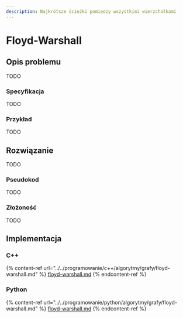 ```yaml
---
description: Najkrótsze ścieżki pomiędzy wszystkimi wierzchołkami
---
```


# Floyd-Warshall

## Opis problemu

TODO

### Specyfikacja

TODO

### Przykład

TODO

## Rozwiązanie

TODO

### Pseudokod

TODO

### Złożoność

TODO

## Implementacja

### C++

{% content-ref url="../../programowanie/c++/algorytmy/grafy/floyd-warshall.md" %}
[floyd-warshall.md](../../programowanie/c++/algorytmy/grafy/floyd-warshall.md)
{% endcontent-ref %}

### Python

{% content-ref url="../../programowanie/python/algorytmy/grafy/floyd-warshall.md" %}
[floyd-warshall.md](../../programowanie/python/algorytmy/grafy/floyd-warshall.md)
{% endcontent-ref %}
